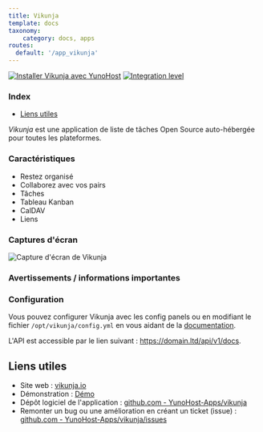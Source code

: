 ```yaml
---
title: Vikunja
template: docs
taxonomy:
    category: docs, apps
routes:
  default: '/app_vikunja'
---
```


[![Installer Vikunja avec YunoHost](https://install-app.yunohost.org/install-with-yunohost.svg)](https://install-app.yunohost.org/?app=vikunja) [![Integration level](https://dash.yunohost.org/integration/vikunja.svg)](https://dash.yunohost.org/appci/app/vikunja)

### Index

- [Liens utiles](#liens-utiles)

*Vikunja* est une application de liste de tâches Open Source auto-hébergée pour toutes les plateformes.

### Caractéristiques

- Restez organisé 
- Collaborez avec vos pairs
- Tâches  
- Tableau Kanban
- CalDAV
- Liens

### Captures d'écran

![Capture d'écran de Vikunja](https://github.com/YunoHost-Apps/vikunja_ynh/blob/master/doc/screenshots/kanban.png)

### Avertissements / informations importantes

### Configuration

Vous pouvez configurer Vikunja avec les config panels ou en modifiant le fichier `/opt/vikunja/config.yml` en vous aidant de la [documentation](https://vikunja.io/docs/config-options/).

L'API est accessible par le lien suivant : https://domain.ltd/api/v1/docs.

## Liens utiles

+ Site web : [vikunja.io](https://vikunja.io/)
+ Démonstration : [Démo](https://try.vikunja.io/login)
+ Dépôt logiciel de l'application : [github.com - YunoHost-Apps/vikunja](https://github.com/YunoHost-Apps/vikunja_ynh)
+ Remonter un bug ou une amélioration en créant un ticket (issue) : [github.com - YunoHost-Apps/vikunja/issues](https://github.com/YunoHost-Apps/vikunja_ynh/issues)
